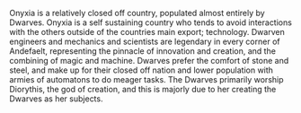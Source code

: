 Onyxia is a relatively closed off country, populated almost entirely by Dwarves. Onyxia is a self sustaining country who tends to avoid interactions with the others outside of the countries main export; technology. Dwarven engineers and mechanics and scientists are legendary in every corner of Andefaelt, representing the pinnacle of innovation and creation, and the combining of magic and machine. Dwarves prefer the comfort of stone and steel, and make up for their closed off nation and lower population with armies of automatons to do meager tasks. The Dwarves primarily worship Diorythis, the god of creation, and this is majorly due to her creating the Dwarves as her subjects.